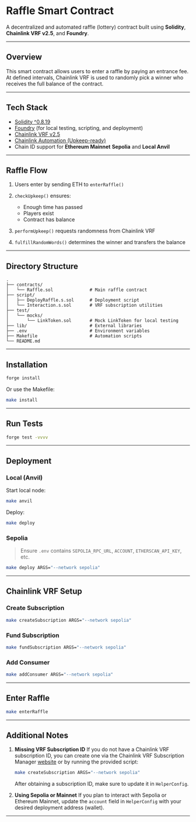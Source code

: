 #  Raffle Smart Contract

A decentralized and automated raffle (lottery) contract built using **Solidity**, **Chainlink VRF v2.5**, and **Foundry**.

---

##  Overview

This smart contract allows users to enter a raffle by paying an entrance fee. At defined intervals, Chainlink VRF is used to randomly pick a winner who receives the full balance of the contract.

---

##  Tech Stack

* [Solidity ^0.8.19](https://docs.soliditylang.org)
* [Foundry](https://book.getfoundry.sh/) (for local testing, scripting, and deployment)
* [Chainlink VRF v2.5](https://docs.chain.link/vrf/v2-5/)
* [Chainlink Automation (Upkeep-ready)](https://docs.chain.link/chainlink-automation/introduction)
* Chain ID support for **Ethereum Mainnet** **Sepolia** and **Local Anvil**

---

##  Raffle Flow

1. Users enter by sending ETH to `enterRaffle()`
2. `checkUpkeep()` ensures:

   * Enough time has passed
   * Players exist
   * Contract has balance
3. `performUpkeep()` requests randomness from Chainlink VRF
4. `fulfillRandomWords()` determines the winner and transfers the balance

---

##  Directory Structure

```
.
├── contracts/
│   └── Raffle.sol              # Main raffle contract
├── script/
│   ├── DeployRaffle.s.sol      # Deployment script
│   └── Interaction.s.sol       # VRF subscription utilities
├── test/
│   └── mocks/
│       └── LinkToken.sol       # Mock LinkToken for local testing
├── lib/                        # External libraries
├── .env                        # Environment variables
├── Makefile                    # Automation scripts
└── README.md
```

---

##  Installation

```bash
forge install
```

Or use the Makefile:

```bash
make install
```

---

##  Run Tests

```bash
forge test -vvvv
```

---

##  Deployment

###  Local (Anvil)

Start local node:

```bash
make anvil
```

Deploy:

```bash
make deploy
```

###  Sepolia

>  Ensure `.env` contains `SEPOLIA_RPC_URL`, `ACCOUNT`, `ETHERSCAN_API_KEY`, etc.

```bash
make deploy ARGS="--network sepolia"
```

---

##  Chainlink VRF Setup

###  Create Subscription

```bash
make createSubscription ARGS="--network sepolia"
```

###  Fund Subscription

```bash
make fundSubscription ARGS="--network sepolia"
```

###  Add Consumer

```bash
make addConsumer ARGS="--network sepolia"
```

---

##  Enter Raffle

```bash
make enterRaffle
```

---


##  Additional Notes

1. **Missing VRF Subscription ID**
   If you do not have a Chainlink VRF subscription ID, you can create one via the Chainlink VRF Subscription Manager [website](https://vrf.chain.link/) or by running the provided script:

   ```bash
   make createSubscription ARGS="--network sepolia"
   ```

   After obtaining a subscription ID, make sure to update it in `HelperConfig`.

2. **Using Sepolia or Mainnet**
   If you plan to interact with Sepolia or Ethereum Mainnet, update the `account` field in `HelperConfig` with your desired deployment address (wallet).

---
 

